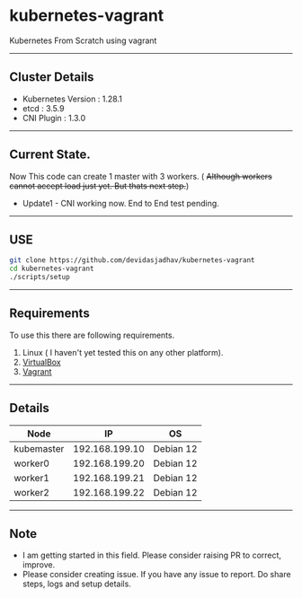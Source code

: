 # kubernetes-vagrant
Kubernetes From Scratch using vagrant

---
## Cluster Details
* Kubernetes Version : 1.28.1
* etcd : 3.5.9
* CNI Plugin : 1.3.0

---
## Current State.
Now This code can create 1 master with 3 workers. ( ~~Although workers cannot accept load just yet. But thats next step.~~)
* Update1 - CNI working now. End to End test pending.


---
## USE

```bash
git clone https://github.com/devidasjadhav/kubernetes-vagrant
cd kubernetes-vagrant
./scripts/setup
```

---
## Requirements

To use this there are following requirements.
1. Linux ( I haven't yet tested this on any other platform).
2. [VirtualBox](https://www.virtualbox.org)
3. [Vagrant](https://www.vagrantup.com)

---
## Details

|  Node | IP | OS | 
|---|---|---|
| kubemaster | 192.168.199.10 | Debian 12 |
| worker0 | 192.168.199.20 | Debian 12 |
| worker1 | 192.168.199.21 | Debian 12 |
| worker2 | 192.168.199.22 | Debian 12 |

---
## Note

* I am getting started in this field. Please consider raising PR to correct, improve.
* Please consider creating issue. If you have any issue to report. Do share steps, logs and setup details.
